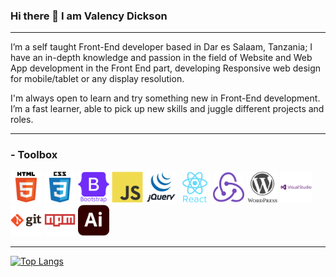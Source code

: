 ### Hi there 👋 I am Valency Dickson

---

I’m a self taught Front-End developer based in Dar es Salaam, Tanzania; I have an in-depth knowledge and passion in the field of Website and Web App development in the Front End part, developing Responsive web design for mobile/tablet or any display resolution.

I'm always open to learn and try something new in Front-End development. I’m a fast learner, able to pick up new skills and juggle different projects and roles.

---

### - Toolbox

<img src="https://github.com/devicons/devicon/blob/master/icons/html5/html5-original-wordmark.svg" alt="html logo" width="50" height="50"/> <img src="https://github.com/devicons/devicon/blob/master/icons/css3/css3-original-wordmark.svg" alt="css logo" width="50" height="50"/> <img src="https://github.com/devicons/devicon/blob/master/icons/bootstrap/bootstrap-plain-wordmark.svg" alt="bootstrap logo" width="50" height="50"/>  <img src="https://github.com/devicons/devicon/blob/master/icons/javascript/javascript-original.svg" alt="javascript logo" width="50" height="50"/> <img src="https://github.com/devicons/devicon/blob/master/icons/jquery/jquery-original-wordmark.svg" alt="jquery logo" width="50" height="50"/> <img src="https://github.com/devicons/devicon/blob/master/icons/react/react-original-wordmark.svg" alt="react logo" width="50" height="50"/> <img src="https://github.com/devicons/devicon/blob/master/icons/redux/redux-original.svg" alt="redux logo" width="50" height="50"/> <img src="https://github.com/devicons/devicon/blob/master/icons/wordpress/wordpress-plain-wordmark.svg" alt="wordpress logo" width="50" height="50"/> <img src="https://github.com/devicons/devicon/blob/master/icons/visualstudio/visualstudio-plain-wordmark.svg" alt="vstudio logo" width="50" height="50"/> <img src="https://github.com/devicons/devicon/blob/master/icons/git/git-original-wordmark.svg" alt="git logo" width="50" height="50"/> <img src="https://github.com/devicons/devicon/blob/master/icons/npm/npm-original-wordmark.svg" alt="npm logo" width="50" height="50"/>  <img src="https://github.com/devicons/devicon/blob/master/icons/illustrator/illustrator-plain.svg" alt="illustrator logo" width="50" height="50"/>

---
[![Top Langs](https://github-readme-stats.vercel.app/api/top-langs/?username=valencydickson&theme=radical)](https://github.com/valencydickson/github-readme-stats)


<!--
**valencydickson/valencydickson** is a ✨ _special_ ✨ repository because its `README.md` (this file) appears on your GitHub profile.

Here are some ideas to get you started:

- 🔭 I’m currently working on ...
- 🌱 I’m currently learning ...
- 👯 I’m looking to collaborate on ...
- 🤔 I’m looking for help with ...
- 💬 Ask me about ...
- 📫 How to reach me: ...
- 😄 Pronouns: ...
- ⚡ Fun fact: ...
-->
